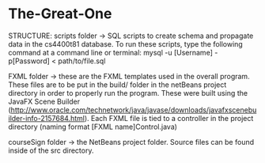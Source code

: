 # The-Great-One
STRUCTURE:
scripts folder -> SQL scripts to create schema and propagate data in the cs4400t81 database.
To run these scripts, type the following command at a command line or terminal:
mysql -u [Username] -p[Password] < path/to/file.sql

FXML folder -> these are the FXML templates used in the overall program.  These files are to be put in the build/ folder in the netBeans project directory in order to properly run the program.  These were built using the JavaFX Scene Builder (http://www.oracle.com/technetwork/java/javase/downloads/javafxscenebuilder-info-2157684.html).  Each FXML file is tied to a controller in the project directory (naming format [FXML name]Control.java)

courseSign folder -> the NetBeans project folder.  Source files can be found inside of the src directory.  

